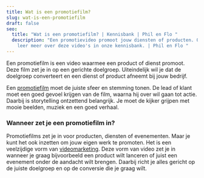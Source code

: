 ```yaml
---
title: Wat is een promotiefilm?
slug: wat-is-een-promotiefilm
draft: false
seo:
  title: "Wat is een promotiefilm? | Kennisbank | Phil en Flo "
  description: "Een promotievideo promoot jouw diensten of producten. Ontdek en
    leer meer over deze video's in onze kennisbank. | Phil en Flo "
---
```

Een promotiefilm is een video waarmee een product of dienst promoot. Deze film zet je in op een gerichte doelgroep. Uiteindelijk wil je dat de doelgroep converteert en een dienst of product afneemt bij jouw bedrijf. 

Een [promotiefilm](https://www.philenflo.nl/promotiefilm-laten-maken/) moet de juiste sfeer en stemming tonen. De lead of klant moet een goed gevoel krijgen van de film, waarna hij over wil gaan tot actie. Daarbij is storytelling ontzettend belangrijk. Je moet de kijker grijpen met mooie beelden, muziek en een goed verhaal. 

### Wanneer zet je een promotiefilm in? 

Promotiefilms zet je in voor producten, diensten of evenementen. Maar je kunt het ook inzetten om jouw eigen werk te promoten. Het is een veelzijdige vorm van [videomarketing](https://www.philenflo.nl/oplossingen/videomarketing/). Deze vorm van video zet je in wanneer je graag bijvoorbeeld een product wilt lanceren of juist een evenement onder de aandacht wilt brengen. Daarbij richt je alles gericht op de juiste doelgroep en op de conversie die je graag wilt.